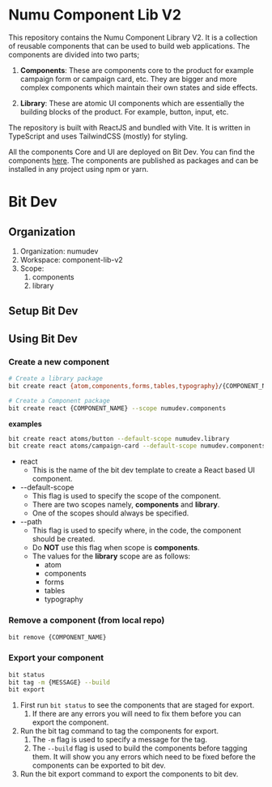 # Numu Component Lib V2

This repository contains the Numu Component Library V2. It is a collection of reusable components that can be used to build web applications. The components are divided into two parts;

1. **Components**: These are components core to the product for example campaign form or campaign card, etc. They are bigger and more complex components which maintain their own states and side effects.

2. **Library**: These are atomic UI components which are essentially the building blocks of the product. For example, button, input, etc.

The repository is built with ReactJS and bundled with Vite. It is written in TypeScript and uses TailwindCSS (mostly) for styling.

All the components Core and UI are deployed on Bit Dev. You can find the components [here](https://bit.cloud/numudev). The components are published as packages and can be installed in any project using npm or yarn.

# Bit Dev 

## Organization

1. Organization:              numudev
2. Workspace:                 component-lib-v2 
3. Scope:                     
   1. components                
   2. library

## Setup Bit Dev


## Using Bit Dev



### Create a new component

```bash
# Create a library package
bit create react {atom,components,forms,tables,typography}/{COMPONENT_NAME} --scope numudev.library

# Create a Component package
bit create react {COMPONENT_NAME} --scope numudev.components
```

**examples**

```bash
bit create react atoms/button --default-scope numudev.library
bit create react atoms/campaign-card --default-scope numudev.components
```

* react 
  * This is the name of the bit dev template to create a React based UI component. 
* --default-scope 
  * This flag is used to specify the scope of the component. 
  * There are two scopes namely, **components** and **library**. 
  * One of the scopes should always be specified. 
* --path
  * This flag is used to specify where, in the code, the component should be created.
  * Do **NOT** use this flag when scope is **components**.
  * The values for the **library** scope are as follows:
    * atom
    * components
    * forms
    * tables
    * typography

### Remove a component (from local repo)

```bash
bit remove {COMPONENT_NAME}
```

### Export your component

```bash
bit status
bit tag -m {MESSAGE} --build
bit export
```

1. First run `bit status` to see the components that are staged for export.
   1. If there are any errors you will need to fix them before you can export the component.
2. Run the bit tag command to tag the components for export.
   1. The `-m` flag is used to specify a message for the tag.
   2. The `--build` flag is used to build the components before tagging them. It will show you any errors which need to be fixed before the components can be exported to bit dev. 
3. Run the bit export command to export the components to bit dev.